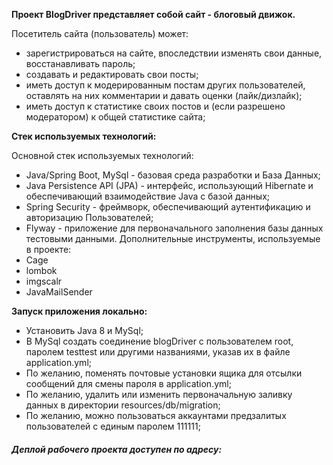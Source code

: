 **Проект BlogDriver представляет собой сайт - блоговый движок.**

Посетитель сайта (пользователь) может:
 - зарегистрироваться на сайте, впоследствии изменять свои данные, восстанавливать пароль;
 - создавать и редактировать свои посты;
 - иметь доступ к модерированным постам других пользователей, оставлять на них комментарии и давать оценки (лайк/дизлайк);
 - иметь доступ к статистике своих постов и (если разрешено модератором) к общей статистике сайта;

**Стек используемых технологий:**

Основной стек используемых технологий:
 - Java/Spring Boot, MySql - базовая среда разработки и База Данных;
 - Java Persistence API (JPA) - интерфейс, использующий Hibernate и обеспечивающий взаимодействие Java с базой данных;
 - Spring Security - фреймворк, обеспечивающий аутентификацию и авторизацию Пользователей;
 - Flyway - приложение для первоначального заполнения базы данных тестовыми данными.
 Дополнительные инструменты, используемые в проекте:
 - Cage
 - lombok
 - imgscalr
 - JavaMailSender

**Запуск приложения локально:**
 - Установить Java 8 и MySql;
 - В MySql создать соединение blogDriver с пользователем root, паролем testtest или другими названиями, указав их в файле application.yml;
 - По желанию, поменять почтовые установки ящика для отсылки сообщений для смены пароля в application.yml;
 - По желанию, удалить или изменить первоначальную заливку данных в директории resources/db/migration;
 - По желанию, можно пользоваться аккаунтами предзалитых пользователей с единым паролем 111111;

##### **Деплой рабочего проекта доступен по адресу:**
